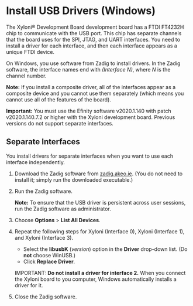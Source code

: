 # Install USB Drivers \(Windows\)

The Xyloni® Development Board development board has a FTDI FT4232H chip to communicate with the USB port. This chip has separate channels that the board uses for the SPI, JTAG, and UART interfaces. You need to install a driver for each interface, and then each interface appears as a unique FTDI device.

On Windows, you use software from Zadig to install drivers. In the Zadig software, the interface names end with *\(Interface N\)*, where *N* is the channel number.

**Note:** If you install a composite driver, all of the interfaces appear as a composite device and you cannot use them separately \(which means you cannot use all of the features of the board\).

**Important:** You must use the Efinity software v2020.1.140 with patch v2020.1.140.7.2 or higher with the Xyloni development board. Previous versions do not support separate interfaces.

## Separate Interfaces

You install drivers for separate interfaces when you want to use each interface independently.

1.  Download the Zadig software from [zadig.akeo.ie](https://zadig.akeo.ie). \(You do not need to install it; simply run the downloaded executable.\)
2.  Run the Zadig software.

    **Note:** To ensure that the USB driver is persistent across user sessions, run the Zadig software as administrator.

3.  Choose **Options** \> **List All Devices**.
4.  Repeat the following steps for Xyloni \(Interface 0\), Xyloni \(Interface 1\), and Xyloni \(Interface 3\).

    -   Select the **libusbK** \(*version*\) option in the **Driver** drop-down list. \(Do **not** choose WinUSB.\)
    -   Click **Replace Driver**.
    
    IMPORTANT: **Do not install a driver for interface 2.** When you connect the Xyloni board to you computer, Windows automatically installs a driver for it.
5.  Close the Zadig software.

